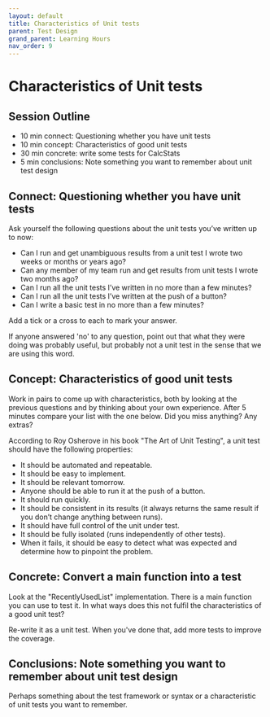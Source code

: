 ```yaml
---
layout: default
title: Characteristics of Unit tests
parent: Test Design
grand_parent: Learning Hours
nav_order: 9
---
```


# Characteristics of Unit tests

## Session Outline

* 10 min connect: Questioning whether you have unit tests 
* 10 min concept: Characteristics of good unit tests
* 30 min concrete: write some tests for CalcStats
* 5 min conclusions: Note something you want to remember about unit test design

## Connect: Questioning whether you have unit tests

Ask yourself the following questions about the unit tests you’ve written up to now:

- Can I run and get unambiguous results from a unit test I wrote two weeks or months or years ago?
- Can any member of my team run and get results from unit tests I wrote two months ago?
- Can I run all the unit tests I’ve written in no more than a few minutes?
- Can I run all the unit tests I’ve written at the push of a button?
- Can I write a basic test in no more than a few minutes?

Add a tick or a cross to each to mark your answer.

If anyone answered 'no' to any question, point out that what they were doing was probably useful, but probably not a unit test in the sense that we are using this word.

## Concept: Characteristics of good unit tests

Work in pairs to come up with characteristics, both by looking at the previous questions and by thinking about your own experience. After 5 minutes compare your list with the one below. Did you miss anything? Any extras?

According to Roy Osherove in his book "The Art of Unit Testing", a unit test should have the following properties:

- It should be automated and repeatable.
- It should be easy to implement.
- It should be relevant tomorrow.
- Anyone should be able to run it at the push of a button.
- It should run quickly.
- It should be consistent in its results (it always returns the same result if you don’t change anything between runs).
- It should have full control of the unit under test.
- It should be fully isolated (runs independently of other tests).
- When it fails, it should be easy to detect what was expected and determine how to pinpoint the problem.

## Concrete: Convert a main function into a test

Look at the "RecentlyUsedList" implementation. There is a main function you can use to test it. In what ways does this not fulfil the characteristics of a good unit test?

Re-write it as a unit test. When you've done that, add more tests to improve the coverage.

## Conclusions: Note something you want to remember about unit test design
Perhaps something about the test framework or syntax or a characteristic of unit tests you want to remember.

